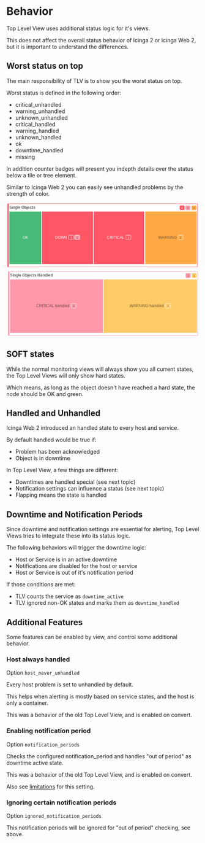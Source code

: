 Behavior
========

Top Level View uses additional status logic for it's views.

This does not affect the overall status behavior of Icinga 2 or Icinga Web 2,
but it is important to understand the differences.

## Worst status on top

The main responsibility of TLV is to show you the worst status on top.

Worst status is defined in the following order:

* critical_unhandled
* warning_unhandled
* unknown_unhandled
* critical_handled
* warning_handled
* unknown_handled
* ok
* downtime_handled
* missing

In addition counter badges will present you indepth details over the
status below a tile or tree element.

Similar to Icinga Web 2 you can easily see unhandled problems by the strength of color.

![Unhandled problems](screenshots/colors-unhandled.png)
![Handled problems](screenshots/colors-handled.png)

## SOFT states

While the normal monitoring views will always show you all current states,
the Top Level Views will only show hard states.

Which means, as long as the object doesn't have reached a hard state, the
node should be OK and green.

## Handled and Unhandled

Icinga Web 2 introduced an handled state to every host and service.

By default handled would be true if:

* Problem has been acknowledged
* Object is in downtime

In Top Level View, a few things are different:

* Downtimes are handled special (see next topic)
* Notification settings can influence a status (see next topic)
* Flapping means the state is handled

## Downtime and Notification Periods 

Since downtime and notification settings are essential for alerting,
Top Level Views tries to integrate these into its status logic.

The following behaviors will trigger the downtime logic:

* Host or Service is in an active downtime
* Notifications are disabled for the host or service
* Host or Service is out of it's notification period

If those conditions are met:

* TLV counts the service as `downtime_active`
* TLV ignored non-OK states and marks them as `downtime_handled`

## Additional Features

Some features can be enabled by view, and control some additional behavior.

### Host always handled

Option `host_never_unhandled`
 
Every host problem is set to unhandled by default.

This helps when alerting is mostly based on service states, and the host
is only a container.

This was a behavior of the old Top Level View, and is enabled on convert.  

### Enabling notification period

Option `notification_periods`

Checks the configured notification_period and handles "out of period" as downtime active state.

This was a behavior of the old Top Level View, and is enabled on convert.  

Also see [limitations](90-Limits.md) for this setting.

### Ignoring certain notification periods

Option `ignored_notification_periods`

This notification periods will be ignored for "out of period" checking, see above.

